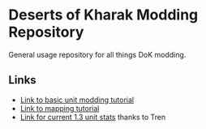 # Deserts of Kharak Modding Repository

General usage repository for all things DoK modding.

## Links

* [Link to basic unit modding tutorial](https://github.com/S5SS/dok-patch/tree/master/tutorials/unit-stats.txt)
* [Link to mapping tutorial](https://github.com/S5SS/dok-patch/tree/master/tutorials/mapping.txt)
* [Link for current 1.3 unit stats](https://docs.google.com/spreadsheets/d/1nc59Qw4N1LBg3XA39TBCtAwBOmA2IZvwqJ1q9wswFaE/edit?ts=571dedad#gid=357898098) thanks to Tren

